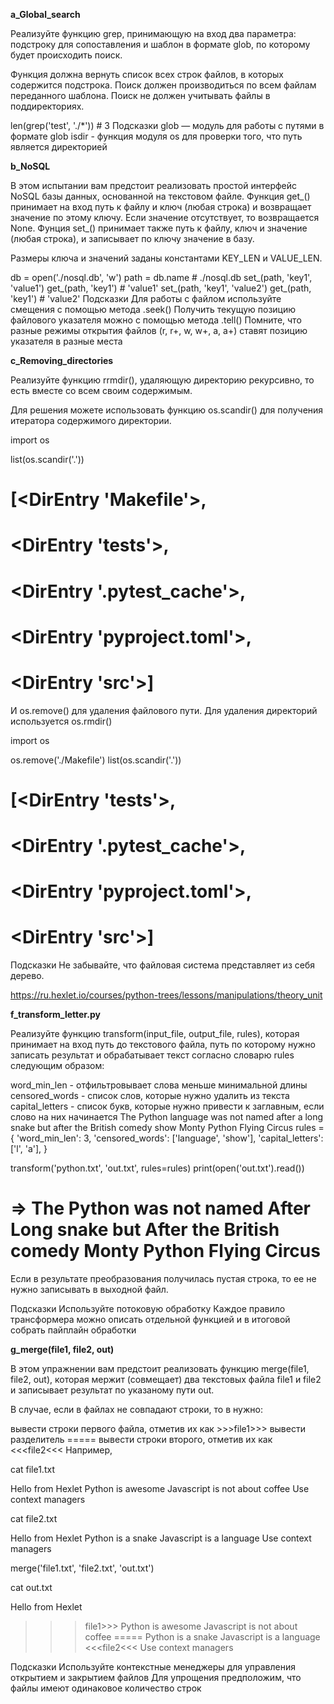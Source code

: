 **a_Global_search**

Реализуйте функцию grep, принимающую на вход два параметра: подстроку для сопоставления и шаблон в формате glob, по которому будет происходить поиск.

Функция должна вернуть список всех строк файлов, в которых содержится подстрока. Поиск должен производиться по всем файлам переданного шаблона. Поиск не должен учитывать файлы в поддиректориях.

len(grep('test', './*'))  # 3
Подсказки
glob — модуль для работы с путями в формате glob
isdir - функция модуля os для проверки того, что путь является директорией


**b_NoSQL**

В этом испытании вам предстоит реализовать простой интерфейс NoSQL базы данных, основанной на текстовом файле. Функция get_() принимает на вход путь к файлу и ключ (любая строка) и возвращает значение по этому ключу. Если значение отсутствует, то возвращается None. Фунция set_() принимает также путь к файлу, ключ и значение (любая строка), и записывает по ключу значение в базу.

Размеры ключа и значений заданы константами KEY_LEN и VALUE_LEN.

db = open('./nosql.db', 'w')
path = db.name  # ./nosql.db
set_(path, 'key1', 'value1')
get_(path, 'key1')  # 'value1'
set_(path, 'key1', 'value2')
get_(path, 'key1')  # 'value2'
Подсказки
Для работы с файлом используйте смещения с помощью метода .seek()
Получить текущую позицию файлового указателя можно с помощью метода .tell()
Помните, что разные режимы открытия файлов (r, r+, w, w+, a, a+) ставят позицию указателя в разные места


**c_Removing_directories**

Реализуйте функцию rrmdir(), удаляющую директорию рекурсивно, то есть вместе со всем своим содержимым.

Для решения можете использовать функцию os.scandir() для получения итератора содержимого директории.

import os

list(os.scandir('.'))

# [<DirEntry 'Makefile'>,
#  <DirEntry 'tests'>,
#  <DirEntry '.pytest_cache'>,
#  <DirEntry 'pyproject.toml'>,
#  <DirEntry 'src'>]
И os.remove() для удаления файлового пути. Для удаления директорий используется os.rmdir()

import os

os.remove('./Makefile')
list(os.scandir('.'))

# [<DirEntry 'tests'>,
#  <DirEntry '.pytest_cache'>,
#  <DirEntry 'pyproject.toml'>,
#  <DirEntry 'src'>]
Подсказки
Не забывайте, что файловая система представляет из себя дерево.

https://ru.hexlet.io/courses/python-trees/lessons/manipulations/theory_unit


**f_transform_letter.py**

Реализуйте функцию transform(input_file, output_file, rules), которая принимает на вход путь до текстового файла, путь по которому нужно записать результат и обрабатывает текст согласно словарю rules следующим образом:

word_min_len - отфильтровывает слова меньше минимальной длины
censored_words - список слов, которые нужно удалить из текста
capital_letters - список букв, которые нужно привести к заглавным, если слово на них начинается
The Python language was not named after a long snake but after the British comedy show Monty Python Flying Circus
rules = {
    'word_min_len': 3,
    'censored_words': ['language', 'show'],
    'capital_letters': ['l', 'a'],
}
 
transform('python.txt', 'out.txt', rules=rules)
print(open('out.txt').read())
 
# => The Python was not named After Long snake but After the British comedy Monty Python Flying Circus
Если в результате преобразования получилась пустая строка, то ее не нужно записывать в выходной файл.

Подсказки
Используйте потоковую обработку
Каждое правило трансформера можно описать отдельной функцией и в итоговой собрать пайплайн обработки


**g_merge(file1, file2, out)**

В этом упражнении вам предстоит реализовать функцию merge(file1, file2, out), 
которая мержит (совмещает) два текстовых файла file1 и file2 и записывает результат по 
указаному пути out.

В случае, если в файлах не совпадают строки, то в нужно:

вывести строки первого файла, отметив их как >>>file1>>>
вывести разделитель =====
вывести строки второго, отметив их как <<<file2<<<
Например,

cat file1.txt
 
Hello from Hexlet
Python is awesome
Javascript is not about coffee
Use context managers
 
cat file2.txt
 
Hello from Hexlet
Python is a snake
Javascript is a language
Use context managers

merge('file1.txt', 'file2.txt', 'out.txt')

cat out.txt
 
Hello from Hexlet
>>>file1>>>
Python is awesome
Javascript is not about coffee
=====
Python is a snake
Javascript is a language
<<<file2<<<
Use context managers
 
Подсказки
Используйте контекстные менеджеры для управления открытием и закрытием файлов
Для упрощения предположим, что файлы имеют одинаковое количество строк




